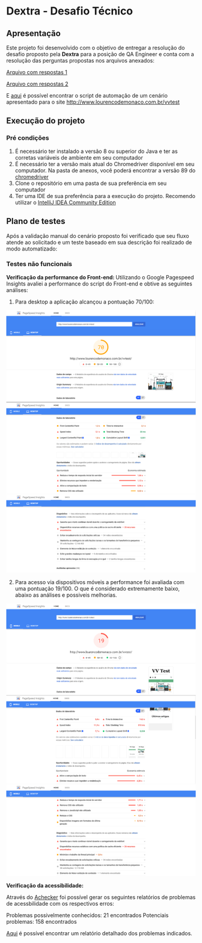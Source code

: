 <h1>Dextra - Desafio Técnico</h1>

<h2>Apresentação</h2>

Este projeto foi desenvolvido com o objetivo de entregar a resolução do desafio proposto pela <b>Dextra</b> para a posição de QA Engineer e conta com a resolução das perguntas propostas nos arquivos anexados:

[Arquivo com respostas 1](https://github.com/zero7um/DextraQA-Desafio/blob/main/attachments/Quest%C3%B5es_Dextra_-_v2.docx.pdf)

[Arquivo com respostas 2](https://github.com/zero7um/DextraQA-Desafio/blob/main/attachments/Quest%C3%B5es_Dextra_V3.pdf)

E [aqui](https://github.com/zero7um/DextraQA-Desafio/blob/main/src/test/java/com/dextra/DesafioDextra.java) é possível encontrar o script de automação de um cenário apresentado para o site http://www.lourencodemonaco.com.br/vvtest 

<h2>Execução do projeto</h2>

<h3>Pré condições</h3>

1. É necessário ter instalado a versão 8 ou superior do Java e ter as corretas variáveis de ambiente em seu computador
2. É necessário ter a versão mais atual do Chromedriver disponível em seu computador. Na pasta de anexos, você poderá encontrar a versão 89 do [chromedriver](https://github.com/zero7um/DextraQA-Desafio/blob/main/attachments/chromedriver.exe) 
3. Clone o repositório em uma pasta de sua preferência em seu computador 
4. Ter uma IDE de sua preferência para a execução do projeto. Recomendo utilizar o [IntelliJ IDEA Community Edition](https://www.jetbrains.com/pt-br/idea/download/#section=windows)

<h2>Plano de testes</h2>

Após a validação manual do cenário proposto foi verificado que seu fluxo atende ao solicitado e um teste baseado em sua descrição foi realizado de modo automatizado:


<h3>Testes não funcionais</h3>

<b>Verificação da performance do Front-end: </b>
Utilizando o Google Pagespeed Insights avaliei a performance do script do Front-end e obtive as seguintes análises:

1. Para desktop a aplicação alcançou a pontuação 70/100:

![](https://github.com/zero7um/DextraQA-Desafio/blob/main/attachments/img4.png)
![](https://github.com/zero7um/DextraQA-Desafio/blob/main/attachments/img5.png)
![](https://github.com/zero7um/DextraQA-Desafio/blob/main/attachments/img6.png)



2. Para acesso via dispositivos móveis a performance foi avaliada com uma pontuação 19/100. O que é considerado extremamente baixo, abaixo as análises e possiveis melhorias.

![](https://github.com/zero7um/DextraQA-Desafio/blob/main/attachments/img1.png)
![](https://github.com/zero7um/DextraQA-Desafio/blob/main/attachments/img2.png)
![](https://github.com/zero7um/DextraQA-Desafio/blob/main/attachments/img3.png)

<b>Verificação da acessibilidade:</b> 

Através do [Achecker](https://achecker.ca/checker/index.php) foi possível gerar os seguintes relatórios de problemas de acessbilidade com os respectivos erros:

Problemas possivelmente conhecidos: 21 encontrados
Potenciais problemas: 158 encontrados

[Aqui](https://github.com/zero7um/DextraQA-Desafio/blob/main/attachments/Relatorio_acessibilidade.pdf) é possível encontrar um relatório detalhado dos problemas indicados.
